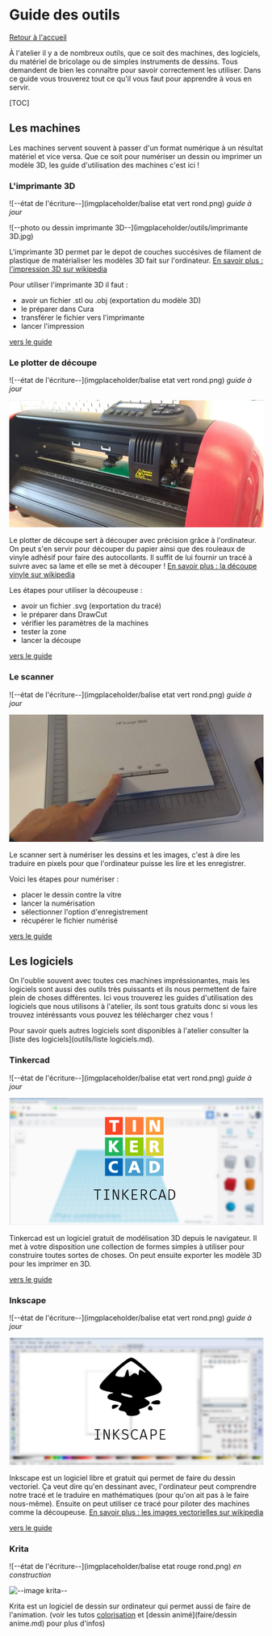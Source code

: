 # Guide des outils

[Retour à l'accueil](README.md)

À  l'atelier il y a de nombreux outils, que ce soit des machines, des  logiciels, du matériel de bricolage ou de simples instruments de  dessins. Tous demandent de bien les connaître pour savoir correctement  les utiliser. Dans ce guide vous trouverez tout ce qu'il vous faut pour  apprendre à vous en servir.

 

[TOC]

## Les machines

Les  machines servent souvent à passer d'un format numérique à un résultat  matériel et vice versa. Que ce soit pour numériser un dessin ou imprimer  un modèle 3D, les guide d'utilisation des machines c'est ici !

 

### L'imprimante 3D

![--état de l'écriture--](imgplaceholder/balise etat vert rond.png) *guide à jour*

![--photo ou dessin imprimante 3D--](imgplaceholder/outils/imprimante 3D.jpg)

L'imprimante  3D permet par le depot de couches succésives de filament de plastique  de matérialiser les modèles 3D fait sur l'ordinateur. [En savoir plus : l'impression 3D sur wikipedia](https://fr.wikipedia.org/wiki/Impression_3D)

Pour utiliser l'imprimante 3D il faut :

- avoir un fichier .stl ou .obj (exportation du modèle 3D)
- le préparer dans Cura
- transférer le fichier vers l'imprimante
- lancer l'impression

[vers le guide](outils/imprimante3D.html)

 

### Le plotter de découpe

![--état de l'écriture--](imgplaceholder/balise etat vert rond.png) *guide à jour*

![--photo ou dessin plotter--](imgplaceholder/outils/decoupeuse.jpg)

Le  plotter de découpe sert à découper avec précision grâce à l'ordinateur.  On peut s'en servir pour découper du papier ainsi que des rouleaux de  vinyle adhésif pour faire des autocollants. Il suffit de lui fournir un  tracé à suivre avec sa lame et elle se met à découper ! [En savoir plus : la découpe vinyle sur wikipedia](https://fr.wikipedia.org/wiki/Découpe_vinyle)

Les étapes pour utiliser la découpeuse :

- avoir un fichier .svg (exportation du tracé)
- le préparer dans DrawCut
- vérifier les paramètres de la machines
- tester la zone
- lancer la découpe

[vers le guide](outils/decoupeuse.md)

 

### Le scanner

![--état de l'écriture--](imgplaceholder/balise etat vert rond.png) *guide à jour*

![--photo ou dessin scanner--](imgplaceholder/outils/scanner.jpg)

Le  scanner sert à numériser les dessins et les images, c'est à dire les  traduire en pixels pour que l'ordinateur puisse les lire et les  enregistrer.

Voici les étapes pour numériser :

- placer le dessin contre la vitre
- lancer la numérisation
- sélectionner l'option d'enregistrement
- récupérer le fichier numérisé

[vers le guide](outils/scanner.md)

 

## Les logiciels

On  l'oublie souvent avec toutes ces machines impréssionantes, mais les  logiciels sont aussi des outils très puissants et ils nous permettent de  faire plein de choses différentes. Ici vous trouverez les guides  d'utilisation des logiciels que nous utilisons à l'atelier, ils sont  tous gratuits donc si vous les trouvez intéréssants vous pouvez les  télécharger chez vous !

Pour savoir quels autres logiciels sont disponibles à l'atelier consulter la [liste des logiciels](outils/liste logiciels.md).

### Tinkercad

![--état de l'écriture--](imgplaceholder/balise etat vert rond.png) *guide à jour*

![--image tinkercad--](imgplaceholder/outils/tinkercad.png)

Tinkercad  est un logiciel gratuit de modélisation 3D depuis le navigateur. Il met  à votre disposition une collection de formes simples à utiliser pour  construire toutes sortes de choses. On peut ensuite exporter les modèle  3D pour les imprimer en 3D.

[vers le guide](outils/tinkercad.md)

 

### Inkscape

![--état de l'écriture--](imgplaceholder/balise etat vert rond.png) *guide à jour*

![--image inkscape--](imgplaceholder/outils/inkscape.png)

Inkscape  est un logiciel libre et gratuit qui permet de faire du dessin  vectoriel. Ça veut dire qu'en dessinant avec, l'ordinateur peut  comprendre notre tracé et le traduire en mathématiques (pour qu'on ait  pas à le faire nous-même). Ensuite on peut utiliser ce tracé pour  piloter des machines comme la découpeuse. [En savoir plus : les images vectorielles sur wikipedia](https://fr.wikipedia.org/wiki/Image_vectorielle)

 

[vers le guide](outils/vectorisation.md)

 

### Krita

![--état de l'écriture--](imgplaceholder/balise etat rouge rond.png) *en construction*

![--image krita--]()

Krita est un logiciel de dessin sur ordinateur qui permet aussi de faire de l'animation. (voir les tutos [colorisation](faire/colorisation.md) et [dessin animé](faire/dessin anime.md) pour plus d'infos)
